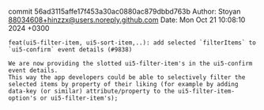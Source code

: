 commit 56ad3115affe17f453a30ac0880ac879dbbd763b
Author: Stoyan <88034608+hinzzx@users.noreply.github.com>
Date:   Mon Oct 21 10:08:10 2024 +0300

    feat(ui5-filter-item, ui5-sort-item,..): add selected `filterItems` to `ui5-confirm` event details (#9838)
    
    We are now providing the slotted ui5-filter-item's in the ui5-confirm event details.
    This way the app developers could be able to selectively filter the selected items by property of their liking (for example by adding data-key (or similar) attribute/property to the ui5-filter-item-option's or ui5-filter-item's);
